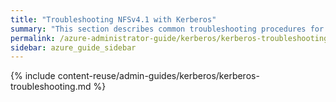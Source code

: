 ```yaml
---
title: "Troubleshooting NFSv4.1 with Kerberos"
summary: "This section describes common troubleshooting procedures for configuring NFSv4.1 to work with Kerberos."
permalink: /azure-administrator-guide/kerberos/kerberos-troubleshooting.html
sidebar: azure_guide_sidebar
---
```


{% include content-reuse/admin-guides/kerberos/kerberos-troubleshooting.md %}

